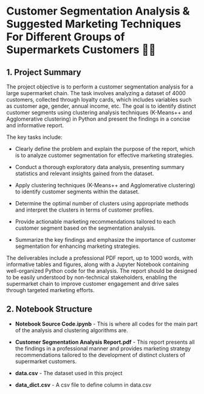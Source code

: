 # Customer Segmentation Analysis & Suggested Marketing Techniques For Different Groups of Supermarkets Customers 🚀🚀

## 1. Project Summary

The project objective is to perform a customer segmentation analysis for a large supermarket chain. 
The task involves analyzing a dataset of 4000 customers, collected through loyalty cards, which includes variables such as customer age, gender, annual income, etc. 
The goal is to identify distinct customer segments using clustering analysis techniques (K-Means++ and Agglomerative clustering) in Python and present the findings in a concise and informative report.

The key tasks include:

- Clearly define the problem and explain the purpose of the report, which is to analyze customer segmentation for effective marketing strategies.

- Conduct a thorough exploratory data analysis, presenting summary statistics and relevant insights gained from the dataset.

- Apply clustering techniques (K-Means++ and Agglomerative clustering) to identify customer segments within the dataset.

- Determine the optimal number of clusters using appropriate methods and interpret the clusters in terms of customer profiles.

- Provide actionable marketing recommendations tailored to each customer segment based on the segmentation analysis.

- Summarize the key findings and emphasize the importance of customer segmentation for enhancing marketing strategies.

The deliverables include a professional PDF report, up to 1000 words, with informative tables and figures, along with a Jupyter Notebook containing well-organized Python code for the analysis. The report should be designed to be easily understood by non-technical stakeholders, enabling the supermarket chain to improve customer engagement and drive sales through targeted marketing efforts.

## 2. Notebook Structure

- **Notebook Source Code.ipynb** - This is where all codes for the main part of the analysis and clustering algorithms are.

- **Customer Segmentation Analysis Report.pdf** - This report presents all the findings in a professional manner and provides marketing strategy recommendations tailored to the development of distinct clusters of supermarket customers.

- **data.csv** - The dataset used in this project

- **data_dict.csv** - A csv file to define column in data.csv
